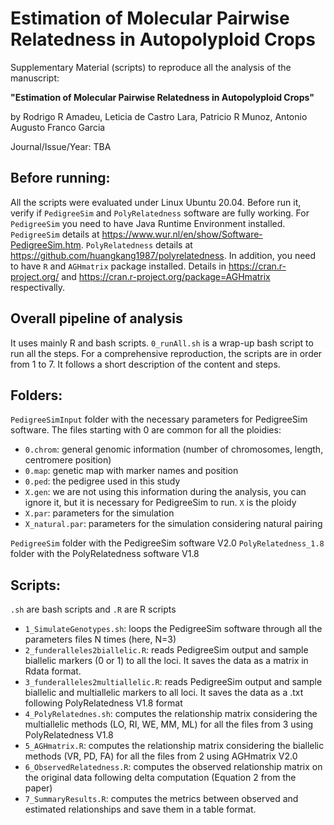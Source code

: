 # Estimation of Molecular Pairwise Relatedness in Autopolyploid Crops

Supplementary Material (scripts) to reproduce all the analysis of the manuscript:

**"Estimation of Molecular Pairwise Relatedness in Autopolyploid Crops"**

by Rodrigo R Amadeu, Leticia de Castro Lara, Patricio R Munoz, Antonio Augusto Franco Garcia

Journal/Issue/Year: TBA

## Before running:
All the scripts were evaluated under Linux Ubuntu 20.04. Before run it, verify if `PedigreeSim` and `PolyRelatedness` software are fully working. For `PedigreeSim` you need to have Java Runtime Environment installed. `PedigreeSim` details at https://www.wur.nl/en/show/Software-PedigreeSim.htm. `PolyRelatedness` details at https://github.com/huangkang1987/polyrelatedness. In addition, you need to have `R` and `AGHmatrix` package installed. Details in https://cran.r-project.org/ and https://cran.r-project.org/package=AGHmatrix respectivally.

## Overall pipeline of analysis
It uses mainly R and bash scripts. `0_runAll.sh` is a wrap-up bash script to run all the steps. For a comprehensive reproduction, the scripts are in order from 1 to 7. It follows a short description of the content and steps.

## Folders:
`PedigreeSimInput` folder with the necessary parameters for PedigreeSim software. The files starting with 0 are common for all the ploidies:
- `0.chrom`: general genomic information (number of chromosomes, length, centromere position)
- `0.map`: genetic map with marker names and position
- `0.ped`: the pedigree used in this study
- `X.gen`: we are not using this information during the analysis, you can ignore it, but it is necessary for PedigreeSim to run. `X` is the ploidy
- `X.par`: parameters for the simulation
- `X_natural.par`: parameters for the simulation considering natural pairing

`PedigreeSim` folder with the PedigreeSim software V2.0
`PolyRelatedness_1.8` folder with the PolyRelatedness software V1.8

## Scripts:
`.sh` are bash scripts and `.R` are R scripts
- `1_SimulateGenotypes.sh`: loops the PedigreeSim software through all the parameters files N times (here, N=3)
- `2_funderalleles2biallelic.R`: reads PedigreeSim output and sample biallelic markers (0 or 1) to all the loci. It saves the data as a matrix in Rdata format.
- `3_funderalleles2multiallelic.R`: reads PedigreeSim output and sample biallelic and multiallelic markers to all loci. It saves the data as a .txt following PolyRelatedness V1.8 format
- `4_PolyRelatednes.sh`: computes the relationship matrix considering the multiallelic methods (LO, RI, WE, MM, ML)  for all the files from 3 using PolyRelatedness V1.8
- `5_AGHmatrix.R`: computes the relationship matrix considering the biallelic methods (VR, PD, FA) for all the files from 2 using AGHmatrix V2.0
- `6_ObservedRelatedness.R`: computes the observed relationship matrix on the original data following delta computation (Equation 2 from the paper)
- `7_SummaryResults.R`: computes the metrics between observed and estimated relationships and save them in a table format.
